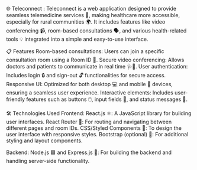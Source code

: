🌐 Teleconnect :
Teleconnect is a web application designed to provide seamless telemedicine services 🏥, making healthcare more accessible, especially for rural communities 🌍. It includes features like video conferencing 📹, room-based consultations 🗣️, and various health-related tools 💡 integrated into a simple and easy-to-use interface.

📋 Features
Room-based consultations: Users can join a specific consultation room using a Room ID 🔑.
Secure video conferencing: Allows doctors and patients to communicate in real time 🩺📱.
User authentication: Includes login 🔒 and sign-out 🔓 functionalities for secure access.
Responsive UI: Optimized for both desktop 💻 and mobile 📱 devices, ensuring a seamless user experience.
Interactive elements: Includes user-friendly features such as buttons 🖱️, input fields 📝, and status messages 💬.

🛠️ Technologies Used
Frontend:
React.js ⚛️: A JavaScript library for building user interfaces.
React Router 🔄: For routing and navigating between different pages and room IDs.
CSS/Styled Components 🎨: To design the user interface with responsive styles.
Bootstrap (optional) 🎉: For additional styling and layout components.

Backend:
Node.js 🟩 and Express.js 🚀: For building the backend and handling server-side functionality.
